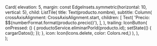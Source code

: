 Card(
                    elevation: 5,
                    margin: const EdgeInsets.symmetric(horizontal: 10, vertical: 5),
                    child: ListTile(
                      title: Text(producto.nombre),
                      subtitle: Column(
                        crossAxisAlignment: CrossAxisAlignment.start,
                        children: [
                          Text(
                              'Precio: \$${numberFormat.format(producto.precio)}'),
                        ],
                      ),
                      trailing: IconButton(
                        onPressed: () {
                          productoService.eliminarPorId(producto.id);
                          setState(() {
                            cargarDatos();
                          });
                        },
                        icon: Icon(Icons.delete, color: Colors.red,)
                      ),
                    ),                  
                );
